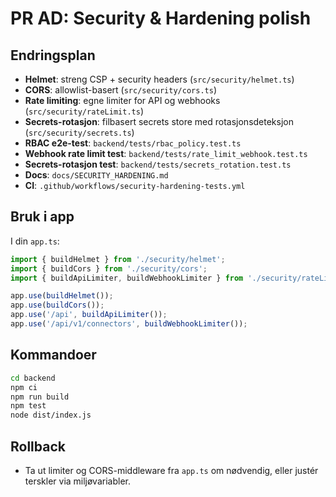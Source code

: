 # PR AD: Security & Hardening polish

## Endringsplan
- **Helmet**: streng CSP + security headers (`src/security/helmet.ts`)
- **CORS**: allowlist-basert (`src/security/cors.ts`)
- **Rate limiting**: egne limiter for API og webhooks (`src/security/rateLimit.ts`)
- **Secrets-rotasjon**: filbasert secrets store med rotasjonsdeteksjon (`src/security/secrets.ts`)
- **RBAC e2e-test**: `backend/tests/rbac_policy.test.ts`
- **Webhook rate limit test**: `backend/tests/rate_limit_webhook.test.ts`
- **Secrets-rotasjon test**: `backend/tests/secrets_rotation.test.ts`
- **Docs**: `docs/SECURITY_HARDENING.md`
- **CI**: `.github/workflows/security-hardening-tests.yml`

## Bruk i app
I din `app.ts`:
```ts
import { buildHelmet } from './security/helmet';
import { buildCors } from './security/cors';
import { buildApiLimiter, buildWebhookLimiter } from './security/rateLimit';

app.use(buildHelmet());
app.use(buildCors());
app.use('/api', buildApiLimiter());
app.use('/api/v1/connectors', buildWebhookLimiter());
```

## Kommandoer
```bash
cd backend
npm ci
npm run build
npm test
node dist/index.js
```

## Rollback
- Ta ut limiter og CORS-middleware fra `app.ts` om nødvendig, eller justér terskler via miljøvariabler.
